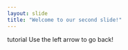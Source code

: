 ```yaml
---
layout: slide
title: "Welcome to our second slide!"
---
```

tutorial
Use the left arrow to go back!

